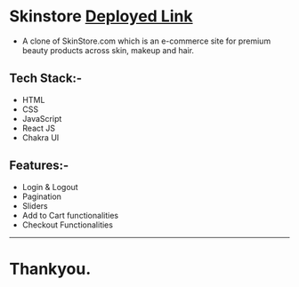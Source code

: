 
# Skinstore [Deployed Link](https://skinstore-p-2.vercel.app/)
* A clone of SkinStore.com which is an e-commerce site for premium beauty products across skin, makeup and hair.

## Tech  Stack:-
<ul>
  <li>HTML</li>
   <li>CSS</li>
   <li>JavaScript</li>
   <li>React JS</li>
   <li>Chakra UI</li>
</ul>

## Features:-
<ul>
  <li>Login & Logout</li>
   <li>Pagination</li>
   <li>Sliders</li>
   <li>Add to Cart functionalities</li>
   <li>Checkout Functionalities</li>
</ul>

<hr>

# Thankyou.



